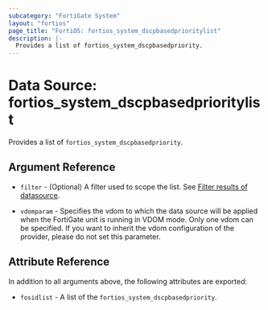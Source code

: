 ```yaml
---
subcategory: "FortiGate System"
layout: "fortios"
page_title: "FortiOS: fortios_system_dscpbasedprioritylist"
description: |-
  Provides a list of fortios_system_dscpbasedpriority.
---
```


# Data Source: fortios_system_dscpbasedprioritylist
Provides a list of `fortios_system_dscpbasedpriority`.

## Argument Reference

* `filter` - (Optional) A filter used to scope the list. See [Filter results of datasource](https://registry.terraform.io/providers/poroping/fortios/latest/docs/guides/fgt_filter).

* `vdomparam` - Specifies the vdom to which the data source will be applied when the FortiGate unit is running in VDOM mode. Only one vdom can be specified. If you want to inherit the vdom configuration of the provider, please do not set this parameter.

## Attribute Reference

In addition to all arguments above, the following attributes are exported:

* `fosidlist` -  A list of the `fortios_system_dscpbasedpriority`.
